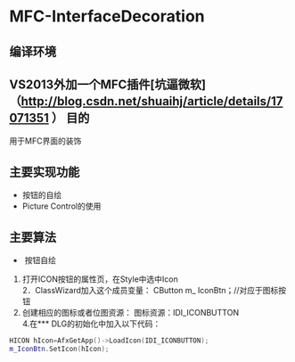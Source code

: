 MFC-InterfaceDecoration
=======================

编译环境
----------------------
VS2013外加一个MFC插件[坑逼微软] （http://blog.csdn.net/shuaihj/article/details/17071351 ）
目的
----------------------
用于MFC界面的装饰<br>

主要实现功能
----------------------
 * 按钮的自绘<br>
* Picture Control的使用<br>

主要算法
----------------------
*  按钮自绘<br>
1. 打开ICON按钮的属性页，在Style中选中Icon <br>
2．ClassWizard加入这个成员变量： CButton m_ IconBtn；//对应于图标按钮 <br>
3. 创建相应的图标或者位图资源： 图标资源：IDI_ICONBUTTON <br>
4.在*** DLG的初始化中加入以下代码：
```c++
HICON hIcon=AfxGetApp()->LoadIcon(IDI_ICONBUTTON); 
m_IconBtn.SetIcon(hIcon); 
```
